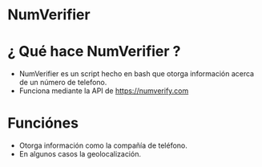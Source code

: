 # NumVerifier

# ¿ Qué hace NumVerifier ?
- NumVerifier es un script hecho en bash que otorga información acerca de un número de telefono.
- Funciona mediante la API de https://numverify.com


# Funciónes
- Otorga información como la compañía de teléfono.
- En algunos casos la geolocalización.
